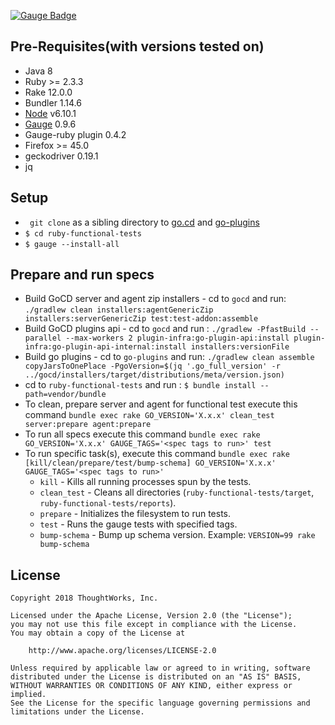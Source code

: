 [![Gauge
Badge](https://cdn.rawgit.com/getgauge/getgauge.github.io/master/Gauge_Badge.svg)](http://getgauge.io)

## Pre-Requisites(with versions tested on)
* Java 8
* Ruby >= 2.3.3
* Rake 12.0.0
* Bundler 1.14.6
* [Node](https://nodejs.org/en/) v6.10.1
* [Gauge](http://getgauge.io) 0.9.6
* Gauge-ruby plugin 0.4.2
* Firefox >= 45.0
* geckodriver 0.19.1
* jq

## Setup
* ``` git clone``` as a sibling directory to
  [go.cd](https://github.com/gocd/gocd) and [go-plugins](https://github.com/gocd/go-plugins)
* ```$ cd ruby-functional-tests```
* ```$ gauge --install-all```

## Prepare and run specs

* Build GoCD server and agent zip installers - cd to ```gocd``` and run: ```./gradlew clean installers:agentGenericZip installers:serverGenericZip test:test-addon:assemble```
* Build GoCD plugins api - cd to ```gocd``` and run :
```./gradlew -PfastBuild --parallel --max-workers 2 plugin-infra:go-plugin-api:install plugin-infra:go-plugin-api-internal:install installers:versionFile```
* Build go plugins - cd to ```go-plugins``` and run: ```./gradlew clean assemble copyJarsToOnePlace -PgoVersion=$(jq '.go_full_version' -r ../gocd/installers/target/distributions/meta/version.json)```
* cd to ```ruby-functional-tests``` and run : ```$ bundle install --path=vendor/bundle```
* To clean, prepare server and agent for functional test execute this command ```bundle exec rake GO_VERSION='X.x.x' clean_test server:prepare agent:prepare```
* To run all specs execute this command ```bundle exec rake GO_VERSION='X.x.x' GAUGE_TAGS='<spec tags to run>' test```
* To run specific task(s), execute this command ```bundle exec rake [kill/clean/prepare/test/bump-schema] GO_VERSION='X.x.x' GAUGE_TAGS='<spec tags to run>'```
    * `kill` - Kills all running processes spun by the tests.
    * `clean_test` - Cleans all directories (`ruby-functional-tests/target`, `ruby-functional-tests/reports`).
    * `prepare` - Initializes the filesystem to run tests.
    * `test` - Runs the gauge tests with specified tags. 
    * `bump-schema` - Bump up schema version. Example: `VERSION=99 rake bump-schema`

## License

```plain
Copyright 2018 ThoughtWorks, Inc.

Licensed under the Apache License, Version 2.0 (the "License");
you may not use this file except in compliance with the License.
You may obtain a copy of the License at

    http://www.apache.org/licenses/LICENSE-2.0

Unless required by applicable law or agreed to in writing, software
distributed under the License is distributed on an "AS IS" BASIS,
WITHOUT WARRANTIES OR CONDITIONS OF ANY KIND, either express or implied.
See the License for the specific language governing permissions and
limitations under the License.
```
